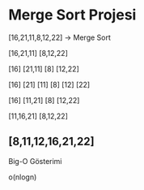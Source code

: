 # Merge Sort Projesi

[16,21,11,8,12,22] -> Merge Sort 

  [16,21,11]         [8,12,22]

 [16] [21,11]        [8] [12,22]

 [16] [21] [11]     [8] [12] [22]

 [16] [11,21]       [8] [12,22]

 [11,16,21]  [8,12,22]

 [8,11,12,16,21,22]
---
Big-O Gösterimi

o(nlogn)